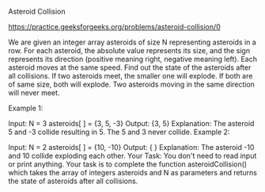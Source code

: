Asteroid Collision


https://practice.geeksforgeeks.org/problems/asteroid-collision/0


We are given an integer array asteroids of size N representing asteroids in a row. For each asteroid, the absolute value represents its size, and the sign represents its direction (positive meaning right, negative meaning left). Each asteroid moves at the same speed.
Find out the state of the asteroids after all collisions. If two asteroids meet, the smaller one will explode. If both are of same size, both will explode. Two asteroids moving in the same direction will never meet.
 

Example 1:

Input:
N = 3
asteroids[ ] = {3, 5, -3}
Output: {3, 5}
Explanation: The asteroid 5 and -3 collide resulting in 5. The 5 and 3 never collide.
Example 2:

Input:
N = 2
asteroids[ ] = {10, -10}
Output: { }
Explanation: The asteroid -10 and 10 collide exploding each other.
Your Task:
You don't need to read input or print anything. Your task is to complete the function asteroidCollision() which takes the array of integers asteroids and N as parameters and returns the state of asteroids after all collisions.
